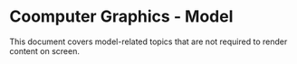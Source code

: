 # Coomputer Graphics - Model

This document covers model-related topics that are not required to render
content on screen.
